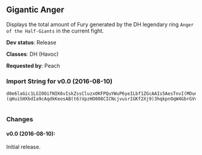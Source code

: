 ## Gigantic Anger

Displays the total amount of Fury generated by the DH legendary ring
`Anger of the Half-Giants` in the current fight.

**Dev status**: Release

**Classes**: DH (Havoc)

**Requested by**: Peach

### Import String for v0.0 (2016-08-10)

    d0e6laGic1LGI0OifNIK6vIskZssCluzxOKFPQuYWuP6yeILbf1ZGcAAIs5AesTnvI(MOunovLCossDpu0(uvQQdQsAHQeEiuAIOGlkP2iHKpcGrQQuXjbOvQkZuvXnfLyNIQ(PkLgkjjlfqEkitfvDvuOTcfWxvvk1zHIyTQkv6TqHCxOqTxK(lk1Gvomrlwu8yqnzsCzP2mP6ZQQgTK0Pfz1Qkv51IsYSL42eSBi)gXWfvwUkEoqtx46q12jL(UkfJNK48aQ1RQu49QkfnFOaDFrjv7NAQiuEkKcLNcjHJebbs5PqjukO8uiyCWGiqH444448ai9lrrc27k6VpECCCCC(viWYI3vpMEs8JKDJ06NFCCCCCEqD4rYfjcc0RAFApooooo)keyzX706NgSkqYO9y6H57(viWYINeosABSKc54X0tSU(LQ(svl2p)444448WIdgebVOvj8444448RqGLfpyCWGiW3QeEm9el2Vcbww8oT(PbRcik6JwzXJPNiEFlVtRFAWQajJ2Vcbww8ksWaOw)0Gv9y6XPAvRA)8JJJJJZllYeYRq(tWECCCCC(viWYINo(byEsilEm9U7xHallEjewIqgz4X0JrukUQR3Wrc9JLiKrgAeNRibUpIv7NFCCCCCEmgPska2JJJJJZVcbww8qKB8RqGLfVCfjW9bagbKbpMEmIsbamcidAeNRibUpIv7NFfcSS4PJJGJeb5rqyjczKrT2gfAyxXdeptT2gfv8yxXdKGFGBayeqgQ4bsWpWDEPqxXdKGFGBrvK)Gv8yxXtPbdayeqgQ4P0GrEPqxXtPbdrvK)Gv8yxXJflwQ9ZZZZlP75LqyjczKHFEEEEsKINsdgaWiGm4XKPxUIe4(aaJaYGFEEEEsKIhiEMATnk8yY0tmKQQ)8HDD(AGaaWVBTy)8888KifpwSy5XKPhMV)1xy(l)8888IQnYpppppppppD8dW8Kqw8y6PJFaMNeYIxwZdSlnCOjBv8yXILA)8888AKIFnsXp)keyzXthhbhjcYJGQrrFsOFSeHmYqJA)8888siSeHmYWJPxCWB)88880XpaZtczXJP3D)AKIF(viWYINoocoseKhb9PLAtOFSeHmYqJA)8888siSeHmYWJPNUSa2(1if)8RqGLfpDCeCKiipcIXCkYO1O2ppppVcbww8q9naIWseYidpMEmIsXvD9gosOFSeHmYqJ4CfjW9rSA)8888s6EjewIqgz4jrkEis4H6BaeHLiKrgEr1g5rqFAP2e6hlriJm0O2ppppVUa2jDpej8siSeHmYWtIu8q9naIWseYidVOAJ8iOAu0Ne6hlriJm0O2ppppVgP4xJu8ZVcbww80XrWrIG8eKzvJfhmic8TkHg1(5555L09(2TmRUIFKGSae82CrIGaVnxJ0O2lQ2iVth4hKNyrUF)UyVgP4NNNNxs3lHWseYidVOAJ8oDGFqE6KJGm0igdcRRJPGyQcg8iUINeosABSKc5uXth)ampjKf1(55551fW270b(b5PtocYqJymvrCfpD8dW8Kqwu7NNNNxJu8Rrk(5xHallE64i4irqEkeS4GbrGVvj0O2pppppe5gpMEa0bFsO1O2pppppcIXCkYO1O2ppppVKUhICJhNxrcga16NgSQ333706NgSkGOOpALfVOAJ8ZZZZZZZZdghmic8TkHhtpbzw1yXbdIaFRsOrTh54jwSFEEEEEEEEfjyauRFAWQEm9qKB8ZZZZRrk(5555D6a)G8GXbdIaFRs4xJu87klfcwCWGiW3QeEm9uiyXbdIaFRs4NFfcSS4PKaZjd4QEm9(M(5555HrIXEBwU4kp7p3ca7AmqDEE2mMxua(HVgOAgeJXEm9iiSeHmYOwBJIk(5555HrIv1NRysnqSbQgG68SzaqORx8PMbXyShtpcQgf9jH(XseYiJk(5555HrIv1NRysnqSbQgG68SRZF9Ip1migJ9y6rqFAP2e6hlriJmQ4xw3Vcbww80XrWrIG8ui8N0)FF00ABuuXJflwQ9ZZZZdrUXJPhaDWNeAnQ9ZZZZtjbMtgWvXOwBJcmwdlwSu7NNNN3Pd8dYlo4TFnsXVRSui8N0)FF8y6Pq4pP))(qHuiSHXbdIa9cAqdkKeosAB(t6)VpzHO008CICNcjvusrIGKf2Xj9)3hqkpnOqW4GbrGVvjOq64i4irqAu7D6a)G8K4hj7gPLLcbloyqe4BvcnQ9AKcfsPbHPqxpWEAVZ6UhMVlYLC3)ItK7uiLe43dhbhjTnfswkuiLeyUIey(wLGcHPWuiDckGsFJMMxKVOqv70F1GkkrF)YlfTOVFPOZMOXqm8smeZuDUS9ffkPqHai9lrrc27k6VpuOekfSHjc5kD0k08IqHkePcLNcbxKGGuEkeyc9xAked1z528FhgZZxdenOqkjD9emEjaMYtHeWlrIYtdAqH0LWrIGO8uib8sKO80GguOCAZfYsJckpfsaVejkpnObf6iHBkpfsaVejkpnObf6qknLNcjGxIeLNg0GcbMRHP8uiWe6V008IqdkuilnkO8uib8sKO80GguiCWMnCrccsVGcHd2SbZ1W0lObfcHlWFs))9bKMxek0P)teepW5Aku0QeuiWUORkscfuOlULN)2S8Pwu8uO4K()7dLNcbJdgebkKoocoseKgwSyP270b(b5jXps2nsllfc)j9)3hnSyXsTxJuOqW4GbrGD1KstHIKqRqHGXbdIa7a4CnfQ12OGc1ABuasHWEBwU4kp7p3ca7AmqDEE2mMxua(HVgOAgQOQpxXKAGyduna15zZaGqxV4tndvu1NRysnqSbQgG68SRZF9Ip1mqHcGZ1uiyCWGiqdk0njLOkvuzxKSN9lVR6Sl6VUed)6(x3P6Czl70GcjqHuOqGuimZcZSeHLiuiT08IKnmlcnOua
     

### Changes

#### v0.0 (2016-08-10):

Initial release.

